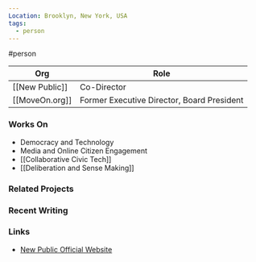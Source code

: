 ```yaml
---
Location: Brooklyn, New York, USA
tags:
  - person
---
```

#person

| Org                        | Role                                    |
| -------------------------- | --------------------------------------- |
| [[New Public]]             | Co-Director                             |
| [[MoveOn.org]]             | Former Executive Director, Board President |

### Works On

- Democracy and Technology
- Media and Online Citizen Engagement
- [[Collaborative Civic Tech]]
- [[Deliberation and Sense Making]]

### Related Projects

### Recent Writing


### Links

- [New Public Official Website](https://www.newpublic.org)